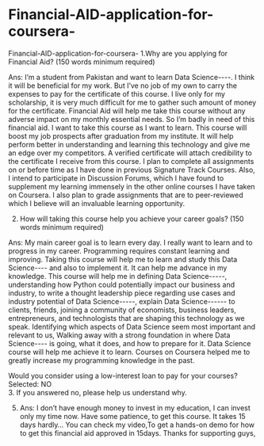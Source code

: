 # Financial-AID-application-for-coursera-
Financial-AID-application-for-coursera- 1.Why are you applying for Financial Aid? (150 words minimum required)


Ans: I’m a student from Pakistan and want to learn Data Science----. I think it will be beneficial for my work. But I’ve no job of my own to carry the expenses to pay for the certificate of this course. I live only for my scholarship, it is very much difficult for me to gather such amount of money for the certificate. Financial Aid will help me take this course without any adverse impact on my monthly essential needs. So I’m badly in need of this financial aid. I want to take this course as I want to learn. This course will boost my job prospects after graduation from my institute. It will help perform better in understanding and learning this technology and give me an edge over my competitors. A verified certificate will attach credibility to the certificate I receive from this course. I plan to complete all assignments on or before time as I have done in previous Signature Track Courses. Also, I intend to participate in Discussion Forums, which I have found to supplement my learning immensely in the other online courses I have taken on Coursera. I also plan to grade assignments that are to peer-reviewed which I believe will an invaluable learning opportunity.  


2. How will taking this course help you achieve your career goals? (150 words minimum required)



Ans: My main career goal is to learn every day. I really want to learn and to progress in my career. Programming requires constant learning and improving. Taking this course will help me to learn and study this Data Science---- and also to implement it. It can help me advance in my knowledge. This course will help me in defining Data Science-----, understanding how Python could potentially impact our business and industry, to write a thought leadership piece regarding use cases and industry potential of Data Science-----, explain Data Science------ to clients, friends, joining a community of economists, business leaders, entrepreneurs, and technologists that are shaping this technology as we speak. Identifying which aspects of Data Science seem most important and relevant to us, Walking away with a strong foundation in where Data Science---- is going, what it does, and how to prepare for it. Data Science course will help me achieve it to learn. Courses on Coursera helped me to greatly increase my programming knowledge in the past.  


Would you consider using a low-interest loan to pay for your courses? 
Selected: NO  
3. If you answered no, please help us understand why. 

5. Ans: I don’t have enough money to invest in my education, I can invest only my time now. Have some patience, to get this course. It takes 15 days hardly… You can check my video,To get a hands-on demo for how to get this financial aid approved in 15days. Thanks for supporting guys,
